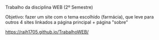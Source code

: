 Trabalho da disciplina WEB (2º Semestre)

Objetivo: fazer um site com o tema escolhido (farmácia), que leve para outros 4 sites linkados a página principal + página "sobre"

https://raih1705.github.io/TrabalhoWEB/
